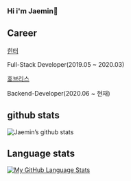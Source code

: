 ### Hi i'm Jaemin👋


**Career**
------
[힌터](https://frogworld.co.kr/)

Full-Stack Developer(2019.05 ~ 2020.03)

[휴브리스](http://dorbom.com/main.html?undefined)

Backend-Developer(2020.06 ~ 현재)

**github stats**
------
![Jaemin’s github stats](https://github-readme-stats.vercel.app/api?username=jaemin-hwang&show_icons=true&theme=radical&count_private=true)


**Language stats**
------
[![My GitHub Language Stats](https://github-readme-stats.vercel.app/api/top-langs/?username=jaemin-hwang&langs_count=5&theme=tokyonight)]()


